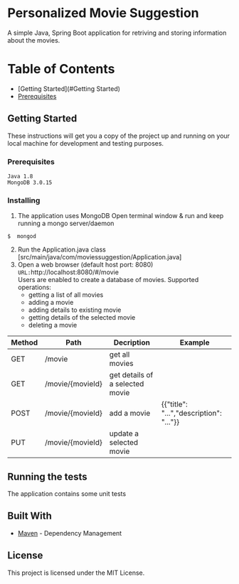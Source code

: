 # Personalized Movie Suggestion

A simple Java, Spring Boot application for retriving and storing information about the movies. 

# Table of Contents
- [Getting Started](#Getting Started)
- [Prerequisites](#Prerequisites)

## Getting Started

These instructions will get you a copy of the project up and running on your local machine for development and testing purposes.

### Prerequisites
```
Java 1.8
MongoDB 3.0.15
```

### Installing
1. The application uses MongoDB
Open  terminal window & run and keep running a mongo server/daemon
```
$  mongod
```
2. Run the Application.java class [src/main/java/com/moviessuggestion/Application.java]
3. Open a web browser (default host port: 8080)
    ```URL:```http://localhost:8080/#/movie
    </br> Users are enabled to create a database of movies.
    Supported operations:
    - getting a list of all movies
    - adding a movie
    - adding details to existing movie
    - getting details of the selected movie
    - deleting a movie

| Method | Path | Decription | Example |
| ------ | ---- | ---------- | ------- |
| GET    | /movie  | get all movies |
|GET | /movie/{movieId} | get details of a selected movie| 
| POST | /movie/{movieId}| add a movie  | {{"title": "...","description": "..."}}
| PUT    | /movie/{movieId}  | update a selected movie |

## Running the tests

The application contains some unit tests

## Built With

* [Maven](https://maven.apache.org/) - Dependency Management

## License

This project is licensed under the MIT License.
